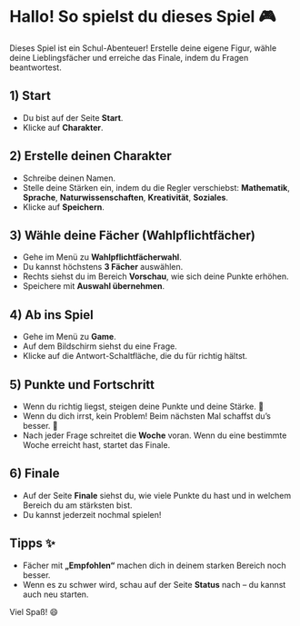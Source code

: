 # Hallo! So spielst du dieses Spiel 🎮

Dieses Spiel ist ein Schul-Abenteuer! Erstelle deine eigene Figur, wähle deine Lieblingsfächer und erreiche das Finale, indem du Fragen beantwortest.

## 1) Start

- Du bist auf der Seite **Start**.
- Klicke auf **Charakter**.

## 2) Erstelle deinen Charakter

- Schreibe deinen Namen.
- Stelle deine Stärken ein, indem du die Regler verschiebst: **Mathematik**, **Sprache**, **Naturwissenschaften**, **Kreativität**, **Soziales**.
- Klicke auf **Speichern**.

## 3) Wähle deine Fächer (Wahlpflichtfächer)

- Gehe im Menü zu **Wahlpflichtfächerwahl**.
- Du kannst höchstens **3 Fächer** auswählen.
- Rechts siehst du im Bereich **Vorschau**, wie sich deine Punkte erhöhen.
- Speichere mit **Auswahl übernehmen**.

## 4) Ab ins Spiel

- Gehe im Menü zu **Game**.
- Auf dem Bildschirm siehst du eine Frage.
- Klicke auf die Antwort-Schaltfläche, die du für richtig hältst.

## 5) Punkte und Fortschritt

- Wenn du richtig liegst, steigen deine Punkte und deine Stärke. 🎉
- Wenn du dich irrst, kein Problem! Beim nächsten Mal schaffst du’s besser. 💪
- Nach jeder Frage schreitet die **Woche** voran. Wenn du eine bestimmte Woche erreicht hast, startet das Finale.

## 6) Finale

- Auf der Seite **Finale** siehst du, wie viele Punkte du hast und in welchem Bereich du am stärksten bist.
- Du kannst jederzeit nochmal spielen!

## Tipps ✨

- Fächer mit **„Empfohlen“** machen dich in deinem starken Bereich noch besser.
- Wenn es zu schwer wird, schau auf der Seite **Status** nach – du kannst auch neu starten.

Viel Spaß! 😄
